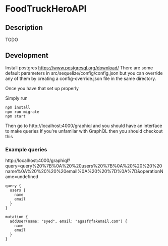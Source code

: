 # FoodTruckHeroAPI

## Description
TODO

## Development

Install postgres https://www.postgresql.org/download/
There are some default parameters in src/sequelize/config/config.json
but you can override any of them by creating a config-override.json file in the same directory.

Once you have that set up properly

Simply run
```
npm install
npm run migrate
npm start
```

Then go to http://localhost:4000/graphiql
and you should have an interface to make queries
If you're unfamilar with GraphQL then you should checkout this

### Example queries
http://localhost:4000/graphiql?query=query%20%7B%0A%20%20users%20%7B%0A%20%20%20%20name%0A%20%20%20%20email%0A%20%20%7D%0A%7D&operationName=undefined
```
query {
  users {
    name
    email
  }
}
```

```
mutation {
  addUser(name: "syed", email: "agasf@fakemail.com") {
    name
    email
  }
}
```